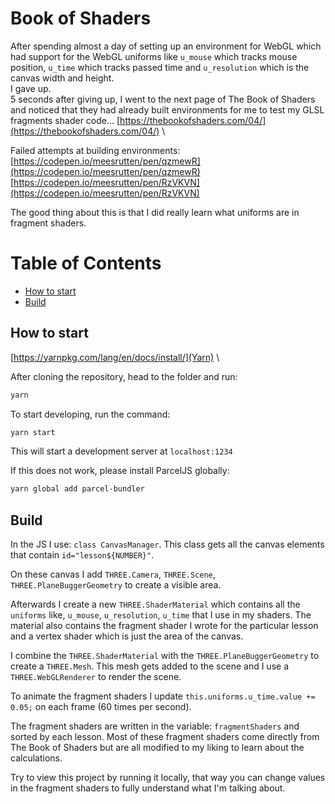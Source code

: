 # Book of Shaders

After spending almost a day of setting up an environment for WebGL which had support for the WebGL uniforms like `u_mouse` which tracks mouse position, `u_time` which tracks passed time and `u_resolution` which is the canvas width and height. \
I gave up. \
5 seconds after giving up, I went to the next page of The Book of Shaders and noticed that they had already built environments for me to test my GLSL fragments shader code...
[https://thebookofshaders.com/04/](https://thebookofshaders.com/04/) \

Failed attempts at building environments: \
[https://codepen.io/meesrutten/pen/qzmewR](https://codepen.io/meesrutten/pen/qzmewR) \
[https://codepen.io/meesrutten/pen/RzVKVN](https://codepen.io/meesrutten/pen/RzVKVN)

The good thing about this is that I did really learn what uniforms are in fragment shaders.

# Table of Contents
- [How to start](#how-to-start)
- [Build](#build)

## How to start
[https://yarnpkg.com/lang/en/docs/install/](Yarn) \

After cloning the repository, head to the folder and run:

```sh
yarn
```

To start developing, run the command:

```sh
yarn start
```

This will start a development server at ```localhost:1234```

If this does not work, please install ParcelJS globally:

```sh
yarn global add parcel-bundler
```

## Build

In the JS I use: `class CanvasManager`. This class gets all the canvas elements that contain `id="lesson${NUMBER}"`.

On these canvas I add `THREE.Camera`, `THREE.Scene`, `THREE.PlaneBuggerGeometry` to create a visible area.

Afterwards I create a new `THREE.ShaderMaterial` which contains all the `uniforms` like, `u_mouse`, `u_resolution`, `u_time` that I use in my shaders. The material also contains the fragment shader I wrote for the particular lesson and a vertex shader which is just the area of the canvas.

I combine the `THREE.ShaderMaterial` with the `THREE.PlaneBuggerGeometry` to create a `THREE.Mesh`. This mesh gets added to the scene and I use a `THREE.WebGLRenderer` to render the scene. 

To animate the fragment shaders I update `this.uniforms.u_time.value += 0.05;` on each frame (60 times per second).

The fragment shaders are written in the variable: `fragmentShaders` and sorted by each lesson.
Most of these fragment shaders come directly from The Book of Shaders but are all modified to my liking to learn about the calculations.

Try to view this project by running it locally, that way you can change values in the fragment shaders to fully understand what I'm talking about.